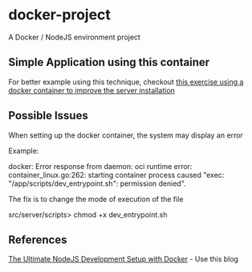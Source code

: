 # docker-project
A Docker / NodeJS  environment project

## Simple Application using this container
For better example using this technique, checkout [this exercise using a docker container to improve the server installation](https://github.com/alexmontdor/touch-screen)

## Possible Issues

When setting up the docker container, the system may display an error

Example:

docker: Error response from daemon: oci runtime error: container_linux.go:262: starting container process caused "exec: \"/app/scripts/dev_entrypoint.sh\": permission denied".

The fix is to change the mode of execution of the file

src/server/scripts> chmod +x dev_entrypoint.sh


## References
[The Ultimate NodeJS Development Setup with Docker](http://paislee.io/the-ultimate-nodejs-development-setup-with-docker/) - Use this blog

